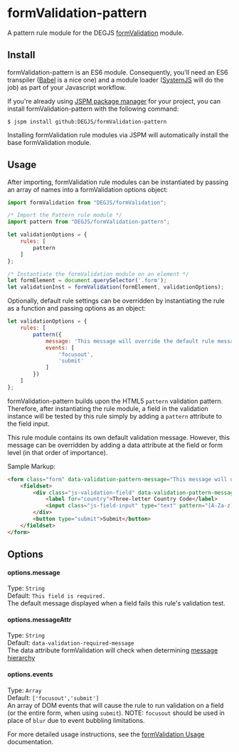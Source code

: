 # formValidation-pattern
A pattern rule module for the DEGJS [formValidation](https://github.com/DEGJS/formValidation) module.


## Install
formValidation-pattern is an ES6 module. Consequently, you'll need an ES6 transpiler ([Babel](https://babeljs.io) is a nice one) and a module loader ([SystemJS](https://github.com/systemjs/systemjs) will do the job) as part of your Javascript workflow.

If you're already using [JSPM package manager](http://jspm.io) for your project, you can install formValidation-pattern with the following command:

```
$ jspm install github:DEGJS/formValidation-pattern
```

Installing formValidation rule modules via JSPM will automatically install the base formValidation module.


## Usage
After importing, formValidation rule modules can be instantiated by passing an array of names into a formValidation options object:

```js
import formValidation from "DEGJS/formValidation";

/* Import the Pattern rule module */
import pattern from "DEGJS/formValidation-pattern";

let validationOptions = {
    rules: [
        pattern
    ]
};

/* Instantiate the formValidation module on an element */
let formElement = document.querySelector('.form');
let validationInst = formValidation(formElement, validationOptions);
```

Optionally, default rule settings can be overridden by instantiating the rule as a function and passing options as an object: 
```js
let validationOptions = {
    rules: [
        pattern({
        	message: 'This message will override the default rule message.',
            events: [
                'focusout',
                'submit'
            ]
        })
    ]
};
```

formValidation-pattern builds upon the HTML5 `pattern` validation pattern. Therefore, after instantiating the rule module, a field in the validation instance will be tested by this rule simply by adding a `pattern` attribute to the field input.

This rule module contains its own default validation message. However, this message can be overridden by adding a data attribute at the field or form level (in that order of importance).

Sample Markup:
```html
<form class="form" data-validation-pattern-message="This message will override the default rule message.">
    <fieldset>
        <div class="js-validation-field" data-validation-pattern-message="This message will override both the default rule message and the form element message.">
            <label for="country">Three-letter Country Code</label>
            <input class="js-field-input" type="text" pattern="[A-Za-z]{3}" id="country" name="country">
        </div>
        <button type="submit">Submit</button>
    </fieldset>
</form>
```


## Options

#### options.message
Type: `String`  
Default: `This field is required.`  
The default message displayed when a field fails this rule's validation test.

#### options.messageAttr
Type: `String`  
Default: `data-validation-required-message`  
The data attribute formValidation will check when determining [message hierarchy](https://github.com/DEGJS/formValidation#configuring-error-messages)

#### options.events
Type: `Array`  
Default: `['focusout','submit']`  
An array of DOM events that will cause the rule to run validation on a field (or the entire form, when using `submit`). NOTE: `focusout` should be used in place of `blur` due to event bubbling limitations.

For more detailed usage instructions, see the [formValidation Usage](https://github.com/DEGJS/formValidation#usage) documentation.
